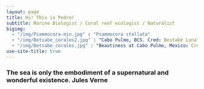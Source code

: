 ```yaml
---
layout: page
title: Hi! This is Pedro!
subtitle: Marine Biologist / Coral reef ecologist / Naturalist
bigimg:  
  - "/img/Psammocora-min.jpg" : "Psammocora stellata"
  - "/img/Betsabe_corales2.jpg" : "Cabo Pulmo, BCS. Cred: Bestabé Luna"
  - "/img/Betsabe_corales.jpg" : "Beautiness at Cabo Pulmo, Mexico: Cred: Betsabé Luna" 
use-site-title: true
---
```


### The sea is only the embodiment of a supernatural and wonderful existence.   Jules Verne

